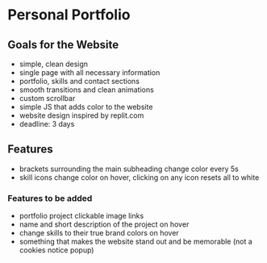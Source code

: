 # Personal Portfolio

## Goals for the Website
- simple, clean design
- single page with all necessary information
- portfolio, skills and contact sections
- smooth transitions and clean animations
- custom scrollbar
- simple JS that adds color to the website
- website design inspired by replit.com
- deadline: 3 days

## Features
- brackets surrounding the main subheading change color every 5s
- skill icons change color on hover, clicking on any icon resets all to white

### Features to be added
- portfolio project clickable image links
- name and short description of the project on hover
- change skills to their true brand colors on hover
- something that makes the website stand out and be memorable (not a cookies notice popup)
